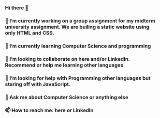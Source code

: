 ### Hi there 👋
### 🔭 I’m currently working on a group assignment for my midterm university assignment. We are builing a  static website using only HTML and CSS.
### 🌱 I’m currently learning Computer Science and programming
### 👯 I’m looking to collaborate on here and/or LinkedIn. Recommend or help me learning other languages
### 🤔 I’m looking for help with Programming other languages but staring off with JavaScript.
### 💬 Ask me about Computer Science or anything else
### 📫 How to reach me: here or LinkedIn

<!--
**Gurp5/Gurp5** is a ✨ _special_ ✨ repository because its `README.md` (this file) appears on your GitHub profile.

Here are some ideas to get you started:

- 🔭 I’m currently working on a group assignment for my midterm university assignment. We are builing a static website using only HTML and CSS.
- 🌱 I’m currently learning Computer Science and programming
- 👯 I’m looking to collaborate on here and/or LinkedIn. Recommend or help me learning other languages
- 🤔 I’m looking for help with Programming other languages but staring off with JavaScript.
- 💬 Ask me about Computer Science or anything else
- 📫 How to reach me: here or LinkedIn
- 😄 Pronouns: ...
- ⚡ Fun fact: ...
-->
